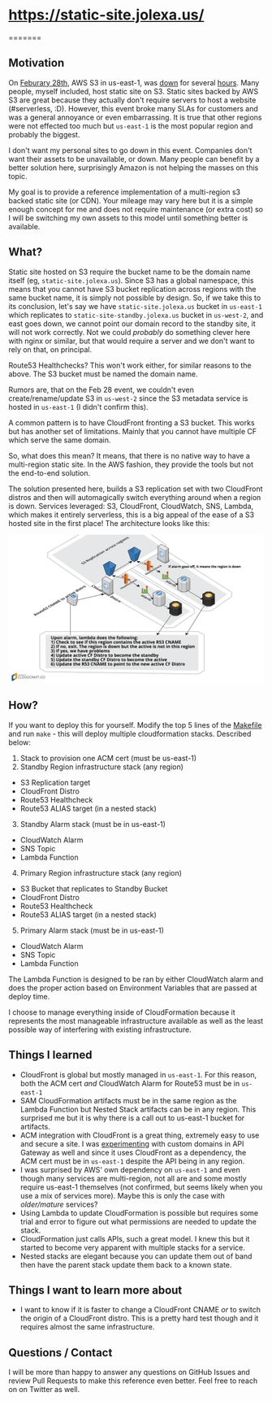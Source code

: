 # https://static-site.jolexa.us/
=======

## Motivation
On [Feburary 28th](https://aws.amazon.com/message/41926/), AWS S3
in us-east-1, was
[down](https://techcrunch.com/2017/02/28/amazon-aws-s3-outage-is-breaking-things-for-a-lot-of-websites-and-apps/)
for several
[hours](https://techcrunch.com/2017/03/02/aws-cloudsplains-what-happend-to-s3-storage-on-monday/).
Many people, myself included, host static site on S3. Static sites backed by AWS
S3 are great because they actually don't require servers to host a website
(#serverless, :D). However, this event broke many SLAs for customers and was a
general annoyance or even embarrassing. It is true that other regions were not
effected too much but `us-east-1` is the most popular region and probably the
biggest.

I don't want my personal sites to go down in this event. Companies don't want
their assets to be unavailable, or down. Many people can benefit by a better
solution here, surprisingly Amazon is not helping the masses on this topic.

My goal is to provide a reference implementation of a multi-region s3 backed
static site (or CDN). Your mileage may vary here but it is a simple enough
concept for me and does not require maintenance (or extra cost) so I will be
switching my own assets to this model until something better is available.

## What?
Static site hosted on S3 require the bucket name to be the domain name itself
(eg, `static-site.jolexa.us`). Since S3 has a global namespace, this means that
you cannot have S3 bucket replication across regions with the same bucket name,
it is simply not possible by design. So, if we take this to its conclusion,
let's say we have `static-site.jolexa.us` bucket in `us-east-1` which replicates
to `static-site-standby.jolexa.us` bucket in `us-west-2`, and east goes down, we
cannot point our domain record to the standby site, it will not work correctly.
Not we could _probably_ do something clever here with nginx or similar, but that
would require a server and we don't want to rely on that, on principal.

Route53 Healthchecks? This won't work either, for similar reasons to the above.
The S3 bucket must be named the domain name.

Rumors are, that on the Feb 28 event, we couldn't even create/rename/update S3
in `us-west-2` since the S3 metadata service is hosted in `us-east-1` (I didn't
confirm this).

A common pattern is to have CloudFront fronting a S3 bucket. This works
but has another set of limitations. Mainly that you cannot have multiple CF
which serve the same domain.

So, what does this mean? It means, that there is no native way to have a
multi-region static site. In the AWS fashion, they provide the tools but not the
end-to-end solution.

The solution presented here, builds a S3 replication set with two CloudFront
distros and then will automagically switch everything around when a region is
down. Services leveraged: S3, CloudFront, CloudWatch, SNS, Lambda, which makes
it entirely serverless, this is a big appeal of the ease of a S3 hosted site in
the first place! The architecture looks like this:

![Architecture Diagram](diagram.png)

## How?
If you want to deploy this for yourself. Modify the top 5 lines of the
[Makefile](https://github.com/jolexa/s3-staticsite-multiregion/blob/master/Makefile#L2-L8)
and run `make` - this will deploy multiple cloudformation stacks. Described
below:

1. Stack to provision one ACM cert (must be us-east-1)
2. Standby Region infrastructure stack (any region)
  - S3 Replication target
  - CloudFront Distro
  - Route53 Healthcheck
  - Route53 ALIAS target (in a nested stack)
3. Standby Alarm stack (must be in us-east-1)
  - CloudWatch Alarm
  - SNS Topic
  - Lambda Function
4. Primary Region infrastructure stack (any region)
  - S3 Bucket that replicates to Standby Bucket
  - CloudFront Distro
  - Route53 Healthcheck
  - Route53 ALIAS target (in a nested stack)
5. Primary Alarm stack (must be in us-east-1)
  - CloudWatch Alarm
  - SNS Topic
  - Lambda Function

The Lambda Function is designed to be ran by either CloudWatch alarm and does
the proper action based on Environment Variables that are passed at deploy time.

I choose to manage everything inside of CloudFormation because it represents the
most manageable infrastructure available as well as the least possible way of
interfering with existing infrastructure.

## Things I learned

* CloudFront is global but mostly managed in `us-east-1`. For this reason, both
the ACM cert *and* CloudWatch Alarm for Route53 must be in `us-east-1`
* SAM CloudFormation artifacts must be in the same region as the Lambda Function
but Nested Stack artifacts can be in any region. This surprised me but it is why
there is a call out to us-east-1 bucket for artifacts.
* ACM integration with CloudFront is a great thing, extremely easy to use and
secure a site. I was [experimenting](https://github.com/jolexa/aws-apigw-acm)
with custom domains in API Gateway as well and since it uses CloudFront as a
dependency, the ACM cert must be in `us-east-1` despite the API being in any
region.
* I was surprised by AWS' own dependency on `us-east-1` and even though many
services are multi-region, not all are and some mostly require us-east-1
themselves (not confirmed, but seems likely when you use a mix of services more).
Maybe this is only the case with *older/mature* services?
* Using Lambda to update CloudFormation is possible but requires some trial and
error to figure out what permissions are needed to update the stack.
* CloudFormation just calls APIs, such a great model. I knew this but it started
to become very apparent with multiple stacks for a service.
* Nested stacks are elegant because you can update them out of band then have
the parent stack update them back to a known state.


## Things I want to learn more about

* I want to know if it is faster to change a CloudFront CNAME *or* to switch the
origin of a CloudFront distro. This is a pretty hard test though and it requires
almost the same infrastructure.

## Questions / Contact
I will be more than happy to answer any questions on GitHub Issues and review
Pull Requests to make this reference even better. Feel free to reach on on
Twitter as well.
